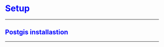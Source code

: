 # <span style="color:blue">Setup<span>

---------------------------
## <span style="color:blue">Postgis installastion<span>
---------------------------



